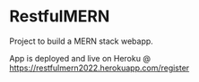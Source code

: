 # RestfulMERN
Project to build a MERN stack webapp.

App is deployed and live on Heroku @
https://restfulmern2022.herokuapp.com/register
